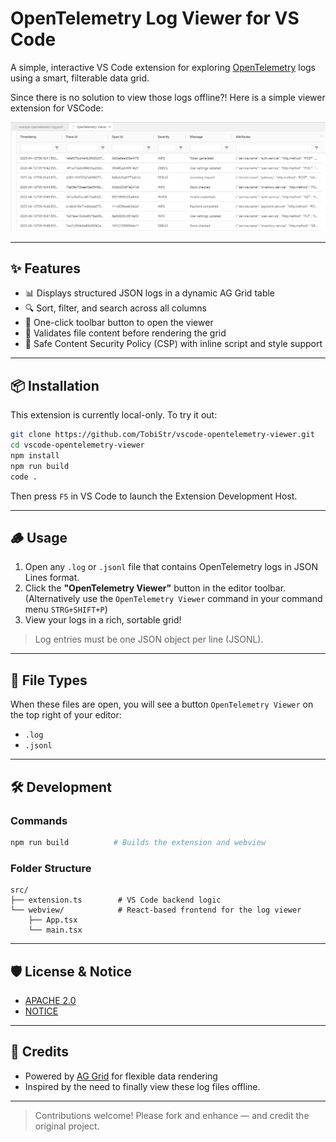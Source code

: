 # OpenTelemetry Log Viewer for VS Code

A simple, interactive VS Code extension for exploring [OpenTelemetry](https://opentelemetry.io/) logs using a smart, filterable data grid.

Since there is no solution to view those logs offline?! Here is a simple viewer extension for VSCode:

![screenshot](./docs/screenshot_1.png)

---

## ✨ Features

- 📊 Displays structured JSON logs in a dynamic AG Grid table
- 🔍 Sort, filter, and search across all columns
- 🚀 One-click toolbar button to open the viewer
- 🧠 Validates file content before rendering the grid
- 🔐 Safe Content Security Policy (CSP) with inline script and style support

---

## 📦 Installation

This extension is currently local-only. To try it out:

```bash
git clone https://github.com/TobiStr/vscode-opentelemetry-viewer.git
cd vscode-opentelemetry-viewer
npm install
npm run build
code .
```

Then press `F5` in VS Code to launch the Extension Development Host.

---

## 🪵 Usage

1. Open any `.log` or `.jsonl` file that contains OpenTelemetry logs in JSON Lines format.
2. Click the **"OpenTelemetry Viewer"** button in the editor toolbar. (Alternatively use the `OpenTelemetry Viewer` command in your command menu `STRG+SHIFT+P`)
3. View your logs in a rich, sortable grid!

> Log entries must be one JSON object per line (JSONL).

---

## 📁 File Types

When these files are open, you will see a button `OpenTelemetry Viewer` on the top right of your editor:

- `.log`
- `.jsonl`

---

## 🛠 Development

### Commands

```bash
npm run build          # Builds the extension and webview
```

### Folder Structure

```
src/
├── extension.ts        # VS Code backend logic
└── webview/            # React-based frontend for the log viewer
    ├── App.tsx
    └── main.tsx
```

---

## 🛡 License & Notice

- [APACHE 2.0](LICENSE)
- [NOTICE](NOTICE)

---

## 🙌 Credits

- Powered by [AG Grid](https://www.ag-grid.com/) for flexible data rendering
- Inspired by the need to finally view these log files offline.

---

> Contributions welcome! Please fork and enhance — and credit the original project.
